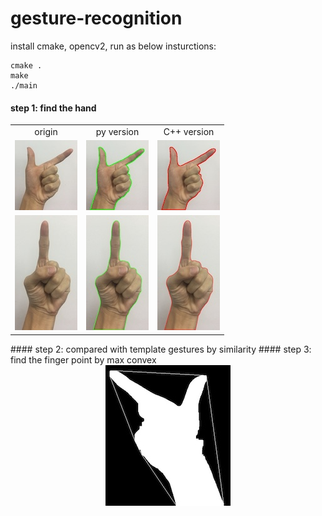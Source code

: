 # gesture-recognition
install cmake, opencv2, run as below insturctions:
```shell
cmake .
make
./main
```

#### step 1: find the hand
<table align="center">
    <tr>
        <td align="center">origin</td>
        <td align="center">py version</td>
        <td align="center">C++ version</td>
    </tr> 
    <tr>
        <td align="center"><img src="pic/1.jpg"></td>
        <td align="center"><img src="pic/4.jpg"></td>
        <td align="center"><img src="pic/3.jpg"></td>
    </tr>
    <tr>
        <td align="center"><img src="pic/2.jpg"></td>
        <td align="center"><img src="pic/5.jpg"></td>
        <td align="center"><img src="pic/6.jpg"></td>
    </tr>
</table>
#### step 2: compared with template gestures by similarity
#### step 3: find the finger point by max convex
<div align="center">
    <img src="pic/max_convex.jpg">
</div>

